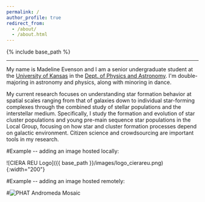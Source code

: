 ```yaml
---
permalink: /
author_profile: true
redirect_from: 
  - /about/
  - /about.html
---
```


{% include base_path %}

---------

My name is Madeline Evenson and I am a senior undergraduate student at the [University of Kansas](https://www.ku.edu) in the [Dept. of Physics and Astronomy](https://physics.ku.edu). I'm double-majoring in astronomy and physics, along with minoring in dance.

My current research focuses on understanding star formation behavior at spatial scales ranging from that of galaxies down to individual star-forming complexes through the combined study of stellar populations and the interstellar medium. Specifically, I study the formation and evolution of star cluster populations and young pre-main sequence star populations in the Local Group, focusing on how star and cluster formation processes depend on galactic environment. Citizen science and crowdsourcing are important tools in my research.


#Example -- adding an image hosted locally:

![CIERA REU Logo]({{ base_path }}/images/logo_cierareu.png){:width="200"}

#Example -- adding an image hosted remotely:

#![PHAT Andromeda Mosaic](https://panoptes-uploads.zooniverse.org/production/project_attached_image/049c71e3-6a77-4476-b3aa-8daf3f6b7578.jpeg)
